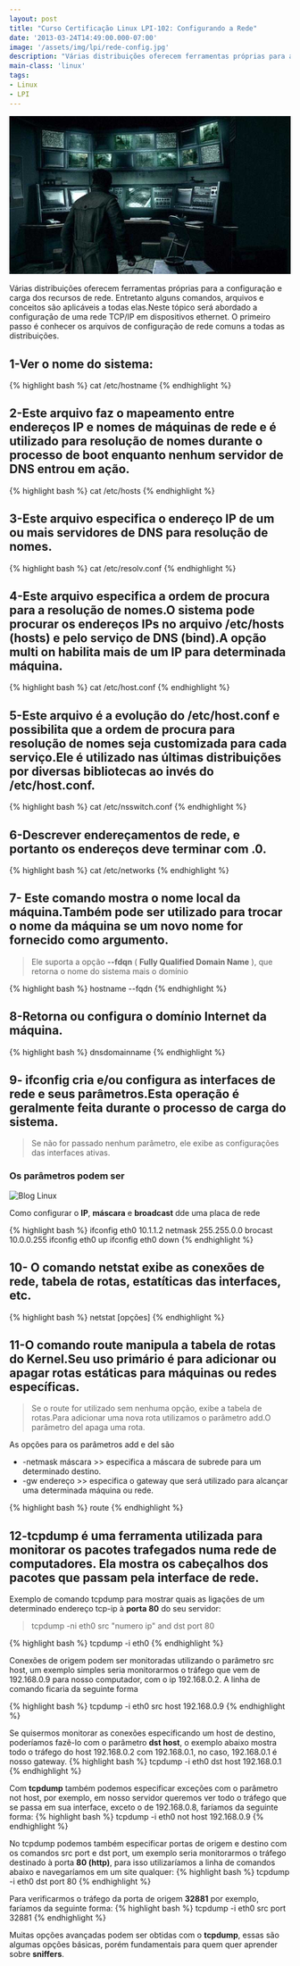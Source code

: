 ```yaml
---
layout: post
title: "Curso Certificação Linux LPI-102: Configurando a Rede"
date: '2013-03-24T14:49:00.000-07:00'
image: '/assets/img/lpi/rede-config.jpg'
description: "Várias distribuições oferecem ferramentas próprias para a configuração e carga dos recursos de rede."
main-class: 'linux'
tags:
- Linux
- LPI
---
```


![Configurando a Rede](/assets/img/lpi/rede-config.jpg "Configurando a Rede")

Várias distribuições oferecem ferramentas próprias para a configuração e carga dos recursos de rede. Entretanto alguns comandos, arquivos e conceitos são aplicáveis a todas elas.Neste tópico será abordado a configuração de uma rede TCP/IP em dispositivos ethernet. O primeiro passo é conhecer os arquivos de configuração de rede comuns a todas as distribuições.

## 1-Ver o nome do sistema:
{% highlight bash %}
cat /etc/hostname
{% endhighlight %}

## 2-Este arquivo faz o mapeamento entre endereços IP e nomes de máquinas de rede e é utilizado para resolução de nomes durante o processo de boot enquanto nenhum servidor de DNS entrou em ação.
{% highlight bash %}
cat /etc/hosts
{% endhighlight %}

## 3-Este arquivo especifica o endereço IP de um ou mais servidores de DNS para resolução de nomes.
{% highlight bash %}
cat /etc/resolv.conf
{% endhighlight %}

## 4-Este arquivo especifica a ordem de procura para a resolução de nomes.O sistema pode procurar os endereços IPs no arquivo /etc/hosts (hosts) e pelo serviço de DNS (bind).A opção multi on habilita mais de um IP para determinada máquina.
{% highlight bash %}
cat /etc/host.conf
{% endhighlight %}


<script async src="https://pagead2.googlesyndication.com/pagead/js/adsbygoogle.js"></script>

<!-- Informat -->
<ins class="adsbygoogle"
     style="display:block"
     data-ad-client="ca-pub-2838251107855362"
     data-ad-slot="2327980059"
     data-ad-format="auto"
     data-full-width-responsive="true"></ins>

<script>
(adsbygoogle = window.adsbygoogle || []).push({});
</script>


## 5-Este arquivo é a evolução do /etc/host.conf e possibilita que a ordem de procura para resolução de nomes seja customizada para cada serviço.Ele é utilizado nas últimas distribuições por diversas bibliotecas ao invés do /etc/host.conf.
{% highlight bash %}
cat /etc/nsswitch.conf
{% endhighlight %}

## 6-Descrever endereçamentos de rede, e portanto os endereços deve terminar com .0.
{% highlight bash %}
cat /etc/networks
{% endhighlight %}

## 7- Este comando mostra o nome local da máquina.Também pode ser utilizado para trocar o nome da máquina se um novo nome for fornecido como argumento.

> Ele suporta a opção __--fdqn__ ( __Fully Qualified Domain Name__ ), que retorna o nome do sistema mais o domínio

{% highlight bash %}
hostname --fqdn
{% endhighlight %}

## 8-Retorna ou configura o domínio Internet da máquina.
{% highlight bash %}
dnsdomainname
{% endhighlight %}

## 9- ifconfig cria e/ou configura as interfaces de rede e seus parâmetros.Esta operação é geralmente feita durante o processo de carga do sistema.

> Se não for passado nenhum parâmetro, ele exibe as configurações das interfaces ativas.

### Os parâmetros podem ser
 
   
![Blog Linux](http://1.bp.blogspot.com/-A5vbwfxBa88/UU9dhmk6pQI/AAAAAAAABOM/1tu5LMxtxBs/s320/IMG-1.jpg "Blog Linux")
    
Como configurar o __IP__, __máscara__ e __broadcast__ dde uma placa de rede
 
{% highlight bash %}
ifconfig eth0 10.1.1.2 netmask 255.255.0.0 brocast 10.0.0.255
ifconfig eth0 up
ifconfig eth0 down
{% endhighlight %}
 
## 10- O comando netstat exibe as conexões de rede, tabela de rotas, estatíticas das interfaces, etc.
{% highlight bash %}
netstat [opções]
{% endhighlight %}


<script async src="https://pagead2.googlesyndication.com/pagead/js/adsbygoogle.js"></script>

<!-- Informat -->
<ins class="adsbygoogle"
     style="display:block"
     data-ad-client="ca-pub-2838251107855362"
     data-ad-slot="2327980059"
     data-ad-format="auto"
     data-full-width-responsive="true"></ins>

<script>
(adsbygoogle = window.adsbygoogle || []).push({});
</script>


## 11-O comando route manipula a tabela de rotas do Kernel.Seu uso primário é para adicionar ou apagar rotas estáticas para máquinas ou redes específicas.

> Se o route for utilizado sem nenhuma opção, exibe a tabela de rotas.Para adicionar uma nova rota utilizamos o parâmetro add.O parâmetro del apaga uma rota.

As opções para os parâmetros add e del são

+ -netmask máscara >> especifica a máscara de subrede para um determinado destino.
+ -gw endereço >> especifica o gateway que será utilizado para alcançar uma determinada máquina ou rede.
 
{% highlight bash %}
route
{% endhighlight %}

## 12-tcpdump é uma ferramenta utilizada para monitorar os pacotes trafegados numa rede de computadores. Ela mostra os cabeçalhos dos pacotes que passam pela interface de rede.

Exemplo de comando tcpdump para mostrar quais as ligações de um determinado endereço tcp-ip à __porta 80__ do seu servidor: 

> tcpdump -ni eth0 src "numero ip" and dst port 80

{% highlight bash %}
tcpdump -i eth0
{% endhighlight %}

Conexões de origem podem ser monitoradas utilizando o parâmetro src host, um exemplo simples seria monitorarmos o tráfego que vem de 192.168.0.9 para nosso computador, com o ip 192.168.0.2. A linha de comando ficaria da seguinte forma

{% highlight bash %}
tcpdump -i eth0 src host 192.168.0.9
{% endhighlight %}


<script async src="https://pagead2.googlesyndication.com/pagead/js/adsbygoogle.js"></script>

<!-- Informat -->
<ins class="adsbygoogle"
     style="display:block"
     data-ad-client="ca-pub-2838251107855362"
     data-ad-slot="2327980059"
     data-ad-format="auto"
     data-full-width-responsive="true"></ins>

<script>
(adsbygoogle = window.adsbygoogle || []).push({});
</script>


Se quisermos monitorar as conexões especificando um host de destino, poderíamos fazê-lo com o parâmetro __dst host__, o exemplo abaixo mostra todo o tráfego do host 192.168.0.2 com 192.168.0.1, no caso, 192.168.0.1 é nosso gateway.
 {% highlight bash %}
tcpdump -i eth0 dst host 192.168.0.1
{% endhighlight %}

Com __tcpdump__ também podemos especificar exceções com o parâmetro not host, por exemplo, em nosso servidor queremos ver todo o tráfego que se passa em sua interface, exceto o de 192.168.0.8, faríamos da seguinte forma:
 {% highlight bash %}
tcpdump -i eth0 not host 192.168.0.9
{% endhighlight %}

No tcpdump podemos também especificar portas de origem e destino com os comandos src port e dst port, um exemplo seria monitorarmos o tráfego destinado à porta __80 (http)__, para isso utilizaríamos a linha de comandos abaixo e navegaríamos em um site qualquer:
 {% highlight bash %}
tcpdump -i eth0 dst port 80
{% endhighlight %}

Para verificarmos o tráfego da porta de origem __32881__ por exemplo, faríamos da seguinte forma:
{% highlight bash %}
tcpdump -i eth0 src port 32881
{% endhighlight %}

Muitas opções avançadas podem ser obtidas com o __tcpdump__, essas são algumas opções básicas, porém fundamentais para quem quer aprender sobre __sniffers__.
 

<script async src="https://pagead2.googlesyndication.com/pagead/js/adsbygoogle.js"></script>

<!-- Informat -->
<ins class="adsbygoogle"
 style="display:block"
 data-ad-client="ca-pub-2838251107855362"
 data-ad-slot="2327980059"
 data-ad-format="auto"
 data-full-width-responsive="true"></ins>

<script>
(adsbygoogle = window.adsbygoogle || []).push({});
</script>


